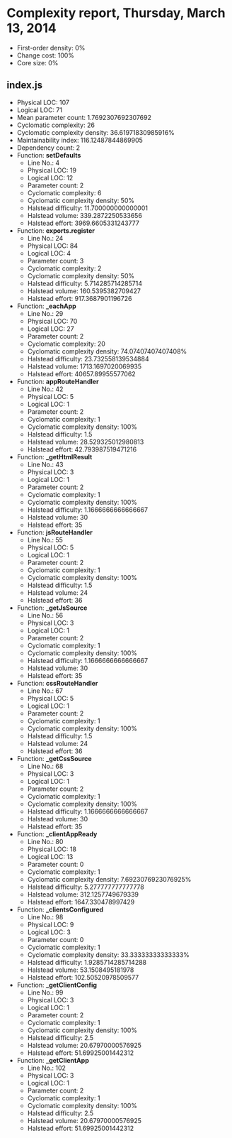 # Complexity report, Thursday, March 13, 2014

* First-order density: 0%
* Change cost: 100%
* Core size: 0%

## index.js

* Physical LOC: 107
* Logical LOC: 71
* Mean parameter count: 1.7692307692307692
* Cyclomatic complexity: 26
* Cyclomatic complexity density: 36.61971830985916%
* Maintainability index: 116.12487844869905
* Dependency count: 2
* Function: **setDefaults**
    * Line No.: 4
    * Physical LOC: 19
    * Logical LOC: 12
    * Parameter count: 2
    * Cyclomatic complexity: 6
    * Cyclomatic complexity density: 50%
    * Halstead difficulty: 11.700000000000001
    * Halstead volume: 339.2872250533656
    * Halstead effort: 3969.6605331243777
* Function: **exports.register**
    * Line No.: 24
    * Physical LOC: 84
    * Logical LOC: 4
    * Parameter count: 3
    * Cyclomatic complexity: 2
    * Cyclomatic complexity density: 50%
    * Halstead difficulty: 5.714285714285714
    * Halstead volume: 160.5395382709427
    * Halstead effort: 917.3687901196726
* Function: **_eachApp**
    * Line No.: 29
    * Physical LOC: 70
    * Logical LOC: 27
    * Parameter count: 2
    * Cyclomatic complexity: 20
    * Cyclomatic complexity density: 74.07407407407408%
    * Halstead difficulty: 23.732558139534884
    * Halstead volume: 1713.1697020069935
    * Halstead effort: 40657.89955577062
* Function: **appRouteHandler**
    * Line No.: 42
    * Physical LOC: 5
    * Logical LOC: 1
    * Parameter count: 2
    * Cyclomatic complexity: 1
    * Cyclomatic complexity density: 100%
    * Halstead difficulty: 1.5
    * Halstead volume: 28.529325012980813
    * Halstead effort: 42.793987519471216
* Function: **_getHtmlResult**
    * Line No.: 43
    * Physical LOC: 3
    * Logical LOC: 1
    * Parameter count: 2
    * Cyclomatic complexity: 1
    * Cyclomatic complexity density: 100%
    * Halstead difficulty: 1.1666666666666667
    * Halstead volume: 30
    * Halstead effort: 35
* Function: **jsRouteHandler**
    * Line No.: 55
    * Physical LOC: 5
    * Logical LOC: 1
    * Parameter count: 2
    * Cyclomatic complexity: 1
    * Cyclomatic complexity density: 100%
    * Halstead difficulty: 1.5
    * Halstead volume: 24
    * Halstead effort: 36
* Function: **_getJsSource**
    * Line No.: 56
    * Physical LOC: 3
    * Logical LOC: 1
    * Parameter count: 2
    * Cyclomatic complexity: 1
    * Cyclomatic complexity density: 100%
    * Halstead difficulty: 1.1666666666666667
    * Halstead volume: 30
    * Halstead effort: 35
* Function: **cssRouteHandler**
    * Line No.: 67
    * Physical LOC: 5
    * Logical LOC: 1
    * Parameter count: 2
    * Cyclomatic complexity: 1
    * Cyclomatic complexity density: 100%
    * Halstead difficulty: 1.5
    * Halstead volume: 24
    * Halstead effort: 36
* Function: **_getCssSource**
    * Line No.: 68
    * Physical LOC: 3
    * Logical LOC: 1
    * Parameter count: 2
    * Cyclomatic complexity: 1
    * Cyclomatic complexity density: 100%
    * Halstead difficulty: 1.1666666666666667
    * Halstead volume: 30
    * Halstead effort: 35
* Function: **_clientAppReady**
    * Line No.: 80
    * Physical LOC: 18
    * Logical LOC: 13
    * Parameter count: 0
    * Cyclomatic complexity: 1
    * Cyclomatic complexity density: 7.6923076923076925%
    * Halstead difficulty: 5.277777777777778
    * Halstead volume: 312.1257749679339
    * Halstead effort: 1647.330478997429
* Function: **_clientsConfigured**
    * Line No.: 98
    * Physical LOC: 9
    * Logical LOC: 3
    * Parameter count: 0
    * Cyclomatic complexity: 1
    * Cyclomatic complexity density: 33.33333333333333%
    * Halstead difficulty: 1.9285714285714288
    * Halstead volume: 53.1508495181978
    * Halstead effort: 102.50520978509577
* Function: **_getClientConfig**
    * Line No.: 99
    * Physical LOC: 3
    * Logical LOC: 1
    * Parameter count: 2
    * Cyclomatic complexity: 1
    * Cyclomatic complexity density: 100%
    * Halstead difficulty: 2.5
    * Halstead volume: 20.67970000576925
    * Halstead effort: 51.69925001442312
* Function: **_getClientApp**
    * Line No.: 102
    * Physical LOC: 3
    * Logical LOC: 1
    * Parameter count: 2
    * Cyclomatic complexity: 1
    * Cyclomatic complexity density: 100%
    * Halstead difficulty: 2.5
    * Halstead volume: 20.67970000576925
    * Halstead effort: 51.69925001442312

